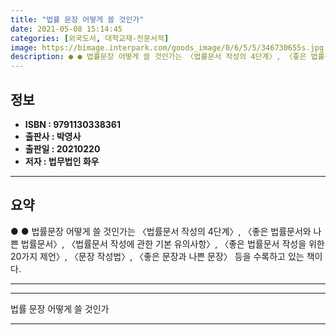 ```yaml
---
title: "법률 문장 어떻게 쓸 것인가"
date: 2021-05-08 15:14:45
categories: [외국도서, 대학교재-전문서적]
image: https://bimage.interpark.com/goods_image/0/6/5/5/346730655s.jpg
description: ● ● 법률문장 어떻게 쓸 것인가는 〈법률문서 작성의 4단계〉, 〈좋은 법률문서와 나쁜 법률문서〉, 〈법률문서 작성에 관한 기본 유의사항〉, 〈좋은 법률문서 작성을 위한 20가지 제언〉, 〈문장 작성법〉, 〈좋은 문장과 나쁜 문장〉 등을 수록하고 있는 책이다.
---
```


## **정보**

- **ISBN : 9791130338361**
- **출판사 : 박영사**
- **출판일 : 20210220**
- **저자 : 법무법인 화우**

------



## **요약**

●  ●  법률문장 어떻게 쓸 것인가는 〈법률문서 작성의 4단계〉, 〈좋은 법률문서와 나쁜 법률문서〉, 〈법률문서 작성에 관한 기본 유의사항〉, 〈좋은 법률문서 작성을 위한 20가지 제언〉, 〈문장 작성법〉, 〈좋은 문장과 나쁜 문장〉 등을 수록하고 있는 책이다.

------



------


법률 문장 어떻게 쓸 것인가 

------


